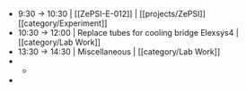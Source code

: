 - 9:30 -> 10:30 | [[ZePSI-E-012]] | [[projects/ZePSI]] [[category/Experiment]]
- 10:30 -> 12:00 | Replace tubes for cooling bridge Elexsys4 | [[category/Lab Work]]
- 13:30 -> 14:30 | Miscellaneous | [[category/Lab Work]]
-
	-
-